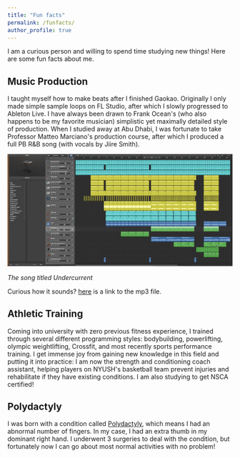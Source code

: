 ```yaml
---
title: "Fun facts"
permalink: /funfacts/
author_profile: true
---
```


I am a curious person and willing to spend time studying new things! Here are some fun facts about me. 

## Music Production

I taught myself how to make beats after I finished Gaokao. Originally I only made simple sample loops on FL Studio, after which I slowly progressed to Ableton Live. I have always been drawn to Frank Ocean's (who also happens to be my favorite musician) simplistic yet maximally detailed style of production. When I studied away at Abu Dhabi, I was fortunate to take Professor Matteo Marciano's production course, after which I produced a full PB R&B song (with vocals by Jiire Smith). 

![](/images/Protools.png)

*The song titled Undercurrent*

Curious how it sounds? <a href="https://drive.google.com/file/d/1Hk-Bayrn9fpV_3f8-9fRdmyzpGeCVywX/view?usp=sharing">here</a> is a link to the mp3 file.

## Athletic Training

Coming into university with zero previous fitness experience, I trained through several different programming styles: bodybuilding, powerlifting, olympic weightlifting, Crossfit, and most recently sports performance training. I get immense joy from gaining new knowledge in this field and putting it into practice: I am now the strength and conditioning coach assistant, helping players on NYUSH's basketball team prevent injuries and rehabilitate if they have existing conditions. I am also studying to get NSCA certified!


## Polydactyly

I was born with a condition called [Polydactyly](https://en.wikipedia.org/wiki/Polydactyly), which means I had an abnormal number of fingers. In my case, I had an extra thumb in my dominant right hand. I underwent 3 surgeries to deal with the condition, but fortunately now I can go about most normal activities with no problem!
